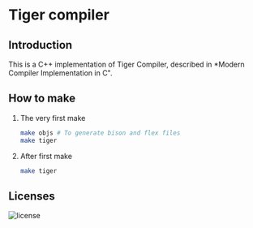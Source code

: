 # Tiger compiler

## Introduction
This is a C++ implementation of Tiger Compiler, described in *Modern Compiler Implementation in C".


## How to make
1. The very first make
    ```bash
    make objs # To generate bison and flex files
    make tiger
    ```
2. After first make
    ```bash
    make tiger
    ```


## Licenses
![license](https://img.shields.io/github/license/mashape/apistatus.svg)
